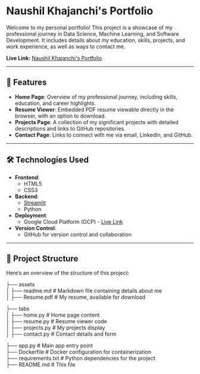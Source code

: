 # Naushil Khajanchi's Portfolio

Welcome to my personal portfolio! This project is a showcase of my professional journey in Data Science, Machine Learning, and Software Development. It includes details about my education, skills, projects, and work experience, as well as ways to contact me.

**Live Link:** [Naushil Khajanchi's Portfolio](https://portfolio-b2cyt3342a-wl.a.run.app/)

---

## 🎨 Features

- **Home Page**: Overview of my professional journey, including skills, education, and career highlights.
- **Resume Viewer**: Embedded PDF resume viewable directly in the browser, with an option to download.
- **Projects Page**: A collection of my significant projects with detailed descriptions and links to GitHub repositories.
- **Contact Page**: Links to connect with me via email, LinkedIn, and GitHub.

---

## 🛠️ Technologies Used

- **Frontend**:
  - HTML5
  - CSS3
- **Backend**:
  - [Streamlit](https://streamlit.io/)
  - Python
- **Deployment**:
  - Google Cloud Platform (GCP) - [Live Link](https://portfolio-b2cyt3342a-wl.a.run.app/)
- **Version Control**:
  - GitHub for version control and collaboration

---

## 📂 Project Structure

Here’s an overview of the structure of this project:  
  
├── assets  
│   ├── readme.md       # Markdown file containing details about me  
│   ├── Resume.pdf      # My resume, available for download  
  
├── tabs  
│   ├── home.py         # Home page content  
│   ├── resume.py       # Resume viewer code  
│   ├── projects.py     # My projects display  
│   ├── contact.py      # Contact details and form  
  
├── app.py              # Main app entry point  
├── Dockerfile          # Docker configuration for containerization  
├── requirements.txt    # Python dependencies for the project  
├── README.md           # This file  
